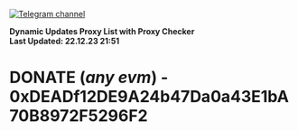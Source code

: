 [![Telegram channel](https://img.shields.io/endpoint?url=https://runkit.io/damiankrawczyk/telegram-badge/branches/master?url=https://t.me/n4z4v0d)](https://t.me/n4z4v0d) 

**Dynamic Updates Proxy List with Proxy Checker**  
**Last Updated: 22.12.23 21:51**

# DONATE (_any evm_) - 0xDEADf12DE9A24b47Da0a43E1bA70B8972F5296F2
